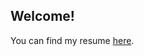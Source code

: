 ## Welcome!

You can find my resume [here](https://github.com/JcLeavitt/JcLeavitt.github.io/blob/master/JenningsLeavittResume-SW-BE-FS.pdf).
